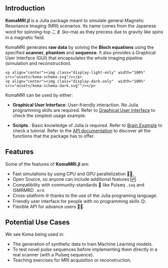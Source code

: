 ## Introduction

**KomaMRI.jl** is a Julia package meant to simulate general Magnetic Resonance Imaging (MRI) scenarios. Its name comes from the Japanese word for spinning-top こま (ko-ma) as they precess due to gravity like spins in a magnetic field.

KomaMRI generates **raw data** by solving the **Bloch equations** using the specified **scanner**, **phantom** and **sequence**. It also provides a Graphical User Interface (GUI) that encapsulates the whole imaging pipeline (simulation and reconstruction).

```@raw html
<p align="center"><img class="display-light-only" width="100%" src="assets/koma-schema.svg"/></p>
<p align="center"><img class="display-dark-only"  width="100%" src="assets/koma-schema-dark.svg""/></p>
```

KomaMRI can be used by either:
* **Graphical User Interface**: User-friendly interaction. No Julia programming skills are required. Refer to [Graphical User Interface](getting-started.md#Graphical-User-Interface) to check the simplest usage example.

* **Scripts** : Basic knowledge of Julia is required. Refer to [Brain Example](simulation-examples.md#Brain-Example) to check a tutorial. Refer to the [API documentation](api.md) to discover all the functions that the package has to offer.

## Features

Some of the features of **KomaMRI.jl** are:
* Fast simulations by using CPU and GPU parallelization 🏃💨.
* Open Source, so anyone can include additional features 🆙.
* Compatibility with community-standards 🤝 like Pulseq `.seq` and ISMRMRD `.mrd`.
* Cross-platform 🌐 thanks to the use of the Julia programing language.
* Friendly user interface for people with no programming skills 😌.
* Flexible API for advance users 👨‍💻.

## Potential Use Cases

We see Koma being used in:
* The generation of synthetic data to train Machine Learning models.
* To test novel pulse sequences before implementing them directly in a real scanner (with a Pulseq sequence).
* Teaching exercises for  MRI acquisition or reconstruction.

